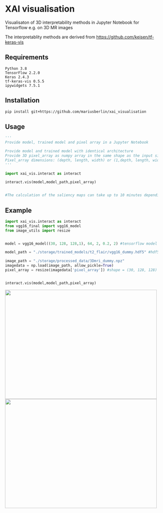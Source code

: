 

# XAI visualisation

Visualisaton of 3D interpretability methods in Jupyter Notebook for Tensorflow e.g. on 3D MR images

The interpretablity methods are derived from https://github.com/keisen/tf-keras-vis


## Requirements

```
Python 3.8
TensorFlow 2.2.0
Keras 2.4.3
tf-keras-vis 0.5.5
ipywidgets 7.5.1
```

## Installation


```bash
pip install git+https://github.com/mariusberlin/xai_visualisation
```

## Usage

```python
'''
Provide model, trained model and pixel array in a Jupyter Notebook

Provide model and trained model with identical architecture
Provide 3D pixel_array as numpy array in the same shape as the input size of the 3D model.
Pixel_array dimensions: (depth, length, width) or (1,depth, length, width,1); depth = dimension of interactive slider
'''

import xai_vis.interact as interact

interact.vis(model,model_path,pixel_array)


#The calculation of the saliency maps can take up to 10 minutes depending on your GPU.


```

## Example
```python
import xai_vis.interact as interact
from vgg16_final import vgg16_model
from image_utils import resize


model = vgg16_model((30, 128, 128,1), 64, 2, 0.2, 2) #tensorflow model

model_path = "./storage/trained_models/t2_flair/vgg16_dummy.hdf5" #hdf5 format

image_path = "./storage/processed_data/3Dmri_dummy.npz"
imagedata = np.load(image_path, allow_pickle=True)
pixel_array = resize(imagedata['pixel_array']) #shape = (30, 128, 128)


interact.vis(model,model_path,pixel_array)
```

<img src="https://user-images.githubusercontent.com/51263484/112940011-cbe05f80-912c-11eb-97bd-7e776e645b65.png" width="500" height="360"> 
<img src="https://user-images.githubusercontent.com/51263484/112939970-b4a17200-912c-11eb-9c5b-ac51e0dfef12.png" width="500" height="360"> 















